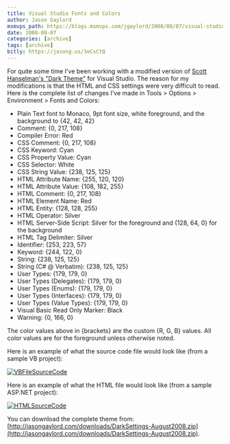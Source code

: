 ```yaml
---
title: Visual Studio Fonts and Colors
author: Jason Gaylord
msmvps_path: https://blogs.msmvps.com/jgaylord/2008/08/07/visual-studio-fonts-and-colors/
date: 2008-08-07
categories: [archive]
tags: [archive]
bitly: https://jasong.us/3eCsCtQ
---
```


For quite some time I've been working with a modified version of [Scott Hanselman's "Dark Theme"](http://www.hanselman.com/blog/ChangingYourColorsInVisualStudioNETBlackVersusWhite.aspx) for Visual Studio. The reason for my modifications is that the HTML and CSS settings were very difficult to read. Here is the complete list of changes I've made in Tools > Options > Environment > Fonts and Colors:

-   Plain Text font to Monaco, 9pt font size, white foreground, and the background to {42, 42, 42}
-   Comment: {0, 217, 108}
-   Compiler Error: Red
-   CSS Comment: {0, 217, 108}
-   CSS Keyword: Cyan
-   CSS Property Value: Cyan
-   CSS Selector: White
-   CSS String Value: {238, 125, 125}
-   HTML Attribute Name: {255, 120, 120}
-   HTML Attribute Value: {108, 182, 255}
-   HTML Comment: {0, 217, 108}
-   HTML Element Name: Red
-   HTML Entity: {128, 128, 255}
-   HTML Operator: Silver
-   HTML Server-Side Script: Silver for the foreground and {128, 64, 0} for the background
-   HTML Tag Delimiter: Silver
-   Identifier: {253, 223, 57}
-   Keyword: {244, 122, 0}
-   String: {238, 125, 125}
-   String (C# @ Verbatim): {238, 125, 125}
-   User Types: {179, 179, 0}
-   User Types (Delegates): {179, 179, 0}
-   User Types (Enums): {179, 179, 0}
-   User Types (Interfaces): {179, 179, 0}
-   User Types (Value Types): {179, 179, 0}
-   Visual Basic Read Only Marker: Black
-   Warning: {0, 166, 0}

The color values above in {brackets} are the custom {R, G, B} values. All color values are for the foreground unless otherwise noted.

Here is an example of what the source code file would look like (from a sample VB project):

[![VBFileSourceCode](http://weblogs.asp.net/blogs/jgaylord/WindowsLiveWriter/VisualStudioFontsandColors_D08A/VBFileSourceCode_thumb.jpg)](http://weblogs.asp.net/blogs/jgaylord/WindowsLiveWriter/VisualStudioFontsandColors_D08A/VBFileSourceCode_2.jpg)

Here is an example of what the HTML file would look like (from a sample ASP.NET project):

[![HTMLSourceCode](http://weblogs.asp.net/blogs/jgaylord/WindowsLiveWriter/VisualStudioFontsandColors_D08A/HTMLSourceCode_thumb.jpg)](http://weblogs.asp.net/blogs/jgaylord/WindowsLiveWriter/VisualStudioFontsandColors_D08A/HTMLSourceCode_2.jpg)

You can download the complete theme from: [http://jasongaylord.com/downloads/DarkSettings-August2008.zip](http://jasongaylord.com/downloads/DarkSettings-August2008.zip).